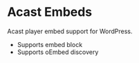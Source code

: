 # Acast Embeds

Acast player embed support for WordPress.

- Supports embed block
- Supports oEmbed discovery
